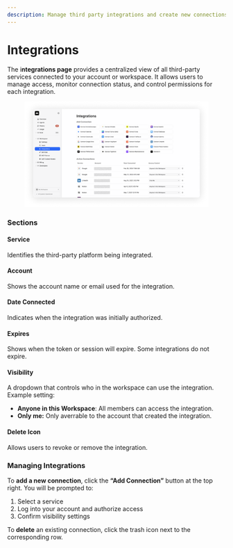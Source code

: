 ```yaml
---
description: Manage third party integrations and create new connections.
---
```


# Integrations

The i**ntegrations page** provides a centralized view of all third-party services connected to your account or workspace. It allows users to manage access, monitor connection status, and control permissions for each integration.

<figure><img src="../.gitbook/assets/Integration Settings V2.png" alt=""><figcaption></figcaption></figure>

### Sections

#### Service

Identifies the third-party platform being integrated.

#### Account

Shows the account name or email used for the integration.

#### Date Connected

Indicates when the integration was initially authorized.

#### Expires

Shows when the token or session will expire. Some integrations do not expire.

#### Visibility

A dropdown that controls who in the workspace can use the integration. Example setting:

* **Anyone in this Workspace**: All members can access the integration.
* **Only me:** Only averrable to the account that created the integration.

#### Delete Icon

Allows users to revoke or remove the integration.

### Managing Integrations

To **add a new connection**, click the **“Add Connection”** button at the top right. You will be prompted to:

1. Select a service
2. Log into your account and authorize access
3. Confirm visibility settings

To **delete** an existing connection, click the trash icon next to the corresponding row.
